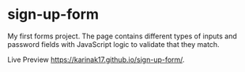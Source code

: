 # sign-up-form

My first forms project. The page contains different types of inputs and password fields with JavaScript logic to validate that they match.

Live Preview https://karinak17.github.io/sign-up-form/.
